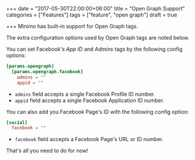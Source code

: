 +++
date = "2017-05-30T22:00:00+06:00"
title = "Open Graph Support"
categories = ["Features"]
tags = ["feature", "open graph"]
draft = true

+++
Minimo has built-in support for Open Graph tags.

The extra configuration options used by Open Graph tags are noted below.

You can set Facebook's _App ID_ and _Admins_ tags by the following config options:

```toml
[params.opengraph]
  [params.opengraph.facebook]
    admins = ""
    appid = ""
```

- `admins` field accepts a single Facebook Profile ID number.
- `appid` field accepts a single Facebook Application ID number.

You can also add you Facebook Page's ID with the following config option:

```toml
[social]
  facebook = ""
```

- `facebook` field accepts a Facebook Page's URL or ID number.

That's all you need to do for now!
